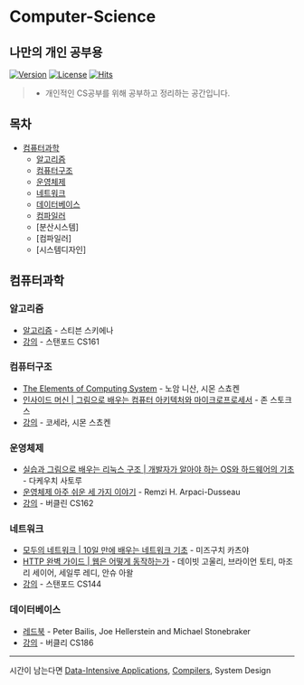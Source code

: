 # Computer-Science
## 나만의 개인 공부용
[![Version](https://img.shields.io/badge/version-2022.3.1-red.svg)](./CHANGELOG)  [![License](https://img.shields.io/github/license/mashape/apistatus.svg)](./LICENSE)  [![Hits](https://hits.seeyoufarm.com/api/count/incr/badge.svg?url=https://github.com/JayFreemandev/TIL)](https://hits.seeyoufarm.com/)  
> * 개인적인 CS공부를 위해 공부하고 정리하는 공간입니다.

## 목차
 
- [컴퓨터과학](#컴퓨터과학)
  - [알고리즘](#알고리즘)
  - [컴퓨터구조](#컴퓨터구조)
  - [운영체제](#운영체제)
  - [네트워크](#네트워크)
  - [데이터베이스](#데이터베이스)
  - [컴파일러](#컴파일러) 
  - [분산시스템]
  - [컴파일러]
  - [시스템디자인]

## 컴퓨터과학

### 알고리즘

- [알고리즘](https://www.amazon.com/gp/product/3030542556/ref=as_li_tl?ie=UTF8&camp=1789&creative=9325&creativeASIN=3030542556&linkCode=as2&tag=algorist-20&linkId=b1ff842c5eae7652f4cd7eee168d1809) - 스티븐 스키에나
- [강의](https://www3.cs.stonybrook.edu/~skiena/373/videos/) - 스탠포드 CS161

### 컴퓨터구조

- [The Elements of Computing System](https://www.nand2tetris.org/book) - 노암 니산, 시몬 스쵸켄
- [인사이드 머신 | 그림으로 배우는 컴퓨터 아키텍처와 마이크로프로세서](https://book.naver.com/bookdb/book_detail.nhn?bid=2884659) - 존 스토크스
- [강의](https://www.coursera.org/learn/build-a-computer) - 코세라, 시몬 스쵸켄

### 운영체제

- [실습과 그림으로 배우는 리눅스 구조 | 개발자가 알아야 하는 OS와 하드웨어의 기초](https://book.naver.com/bookdb/book_detail.nhn?bid=14524977) - 다케우치 사토루
- [운영체제 아주 쉬운 세 가지 이야기](https://book.naver.com/bookdb/book_detail.nhn?bid=11823378) - Remzi H. Arpaci-Dusseau
- [강의](https://www.youtube.com/watch?v=hry_qqXLej8&list=PLRdybCcWDFzCag9A0h1m9QYaujD0xefgM) - 버클린 CS162

### 네트워크

- [모두의 네트워크 | 10일 만에 배우는 네트워크 기초](https://book.naver.com/bookdb/book_detail.nhn?bid=13735927) - 미즈구치 카츠야
- [HTTP 완벽 가이드 | 웹은 어떻게 동작하는가](https://book.naver.com/bookdb/book_detail.nhn?bid=8509980) - 데이빗 고울리, 브라이언 토티, 마조리 세이어, 세일루 레디, 안슈 아왈
- [강의](https://www.youtube.com/playlist?list=PLoCMsyE1cvdWKsLVyf6cPwCLDIZnOj0NS) - 스탠포드 CS144

### 데이터베이스
- [레드북](https://dsf.berkeley.edu/papers/fntdb07-architecture.pdf) - Peter Bailis, Joe Hellerstein and Michael Stonebraker
- [강의](https://www.youtube.com/user/CS186Berkeley/videos) - 버클리 CS186

------  
시간이 남는다면 [Data-Intensive Applications](https://www.oreilly.com/library/view/designing-data-intensive-applications/9781491903063/), [Compilers](https://www.amazon.com/Compilers-Principles-Techniques-Tools-2nd/dp/0321486811?pldnSite=1), System Design
